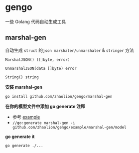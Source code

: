 # gengo

一些 Golang 代码自动生成工具

## marshal-gen

自动生成 `struct` 的`json marshaler/unmarshaler` & `stringer` 方法

```
MarshalJSON() ([]byte, error)

UnmarshalJSON(data []byte) error

String() string
``` 

**安装 marshal-gen**

```
go install github.com/zhaolion/gengo/marshal-gen
```

**在你的模型文件中添加 go generate 注释**

- 参考 [example](example/marshal-gen/model/model.go)
- `//go:generate marshal-gen -i github.com/zhaolion/gengo/example/marshal-gen/model`

**go generate it**

```
go generate ./...
```
